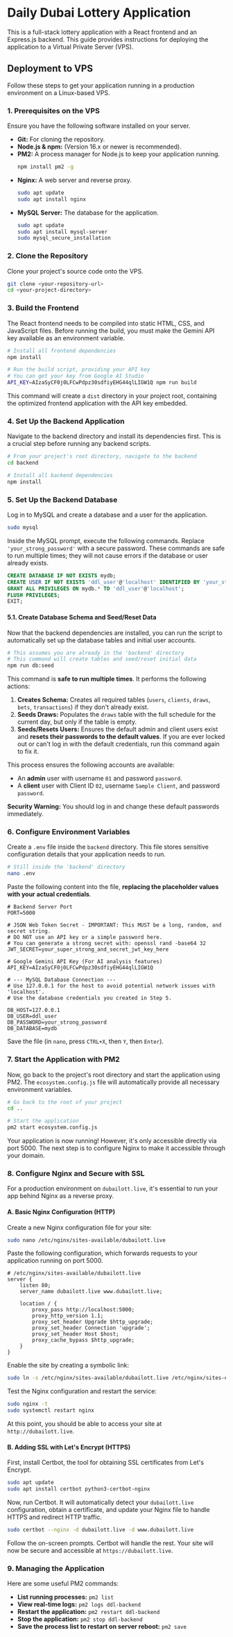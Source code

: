 # Daily Dubai Lottery Application

This is a full-stack lottery application with a React frontend and an Express.js backend. This guide provides instructions for deploying the application to a Virtual Private Server (VPS).

## Deployment to VPS

Follow these steps to get your application running in a production environment on a Linux-based VPS.

### 1. Prerequisites on the VPS

Ensure you have the following software installed on your server.

-   **Git:** For cloning the repository.
-   **Node.js & npm:** (Version 16.x or newer is recommended).
-   **PM2:** A process manager for Node.js to keep your application running.
    ```bash
    npm install pm2 -g
    ```
-   **Nginx:** A web server and reverse proxy.
    ```bash
    sudo apt update
    sudo apt install nginx
    ```
-   **MySQL Server:** The database for the application.
    ```bash
    sudo apt update
    sudo apt install mysql-server
    sudo mysql_secure_installation
    ```

### 2. Clone the Repository

Clone your project's source code onto the VPS.

```bash
git clone <your-repository-url>
cd <your-project-directory>
```

### 3. Build the Frontend

The React frontend needs to be compiled into static HTML, CSS, and JavaScript files. Before running the build, you must make the Gemini API key available as an environment variable.

```bash
# Install all frontend dependencies
npm install

# Run the build script, providing your API key
# You can get your key from Google AI Studio
API_KEY=AIzaSyCF0j0LFCwPdpz30sdfiyEHG44qlLIGW1Q npm run build
```

This command will create a `dist` directory in your project root, containing the optimized frontend application with the API key embedded.

### 4. Set Up the Backend Application

Navigate to the backend directory and install its dependencies first. This is a crucial step before running any backend scripts.

```bash
# From your project's root directory, navigate to the backend
cd backend

# Install all backend dependencies
npm install
```

### 5. Set Up the Backend Database

Log in to MySQL and create a database and a user for the application.

```bash
sudo mysql
```

Inside the MySQL prompt, execute the following commands. Replace `'your_strong_password'` with a secure password. These commands are safe to run multiple times; they will not cause errors if the database or user already exists.

```sql
CREATE DATABASE IF NOT EXISTS mydb;
CREATE USER IF NOT EXISTS 'ddl_user'@'localhost' IDENTIFIED BY 'your_strong_password';
GRANT ALL PRIVILEGES ON mydb.* TO 'ddl_user'@'localhost';
FLUSH PRIVILEGES;
EXIT;
```

#### 5.1. Create Database Schema and Seed/Reset Data

Now that the backend dependencies are installed, you can run the script to automatically set up the database tables and initial user accounts.

```bash
# This assumes you are already in the 'backend' directory
# This command will create tables and seed/reset initial data
npm run db:seed
```

This command is **safe to run multiple times**. It performs the following actions:
1.  **Creates Schema:** Creates all required tables (`users`, `clients`, `draws`, `bets`, `transactions`) if they don't already exist.
2.  **Seeds Draws:** Populates the `draws` table with the full schedule for the current day, but only if the table is empty.
3.  **Seeds/Resets Users:** Ensures the default admin and client users exist and **resets their passwords to the default values**. If you are ever locked out or can't log in with the default credentials, run this command again to fix it.

This process ensures the following accounts are available:
-   An **admin** user with username `01` and password `password`.
-   A **client** user with Client ID `02`, username `Sample Client`, and password `password`.

**Security Warning:** You should log in and change these default passwords immediately.

### 6. Configure Environment Variables

Create a `.env` file inside the `backend` directory. This file stores sensitive configuration details that your application needs to run.

```bash
# Still inside the 'backend' directory
nano .env
```

Paste the following content into the file, **replacing the placeholder values with your actual credentials**.

```env
# Backend Server Port
PORT=5000

# JSON Web Token Secret - IMPORTANT: This MUST be a long, random, and secret string.
# DO NOT use an API key or a simple password here.
# You can generate a strong secret with: openssl rand -base64 32
JWT_SECRET=your_super_strong_and_secret_jwt_key_here

# Google Gemini API Key (For AI analysis features)
API_KEY=AIzaSyCF0j0LFCwPdpz30sdfiyEHG44qlLIGW1Q

# --- MySQL Database Connection ---
# Use 127.0.0.1 for the host to avoid potential network issues with 'localhost'.
# Use the database credentials you created in Step 5.

DB_HOST=127.0.0.1
DB_USER=ddl_user
DB_PASSWORD=your_strong_password
DB_DATABASE=mydb
```

Save the file (in `nano`, press `CTRL+X`, then `Y`, then `Enter`).

### 7. Start the Application with PM2

Now, go back to the project's root directory and start the application using PM2. The `ecosystem.config.js` file will automatically provide all necessary environment variables.

```bash
# Go back to the root of your project
cd ..

# Start the application
pm2 start ecosystem.config.js
```

Your application is now running! However, it's only accessible directly via port 5000. The next step is to configure Nginx to make it accessible through your domain.

### 8. Configure Nginx and Secure with SSL

For a production environment on `dubailott.live`, it's essential to run your app behind Nginx as a reverse proxy.

#### A. Basic Nginx Configuration (HTTP)

Create a new Nginx configuration file for your site:
```bash
sudo nano /etc/nginx/sites-available/dubailott.live
```

Paste the following configuration, which forwards requests to your application running on port 5000.

```nginx
# /etc/nginx/sites-available/dubailott.live
server {
    listen 80;
    server_name dubailott.live www.dubailott.live;

    location / {
        proxy_pass http://localhost:5000;
        proxy_http_version 1.1;
        proxy_set_header Upgrade $http_upgrade;
        proxy_set_header Connection 'upgrade';
        proxy_set_header Host $host;
        proxy_cache_bypass $http_upgrade;
    }
}
```

Enable the site by creating a symbolic link:
```bash
sudo ln -s /etc/nginx/sites-available/dubailott.live /etc/nginx/sites-enabled/
```

Test the Nginx configuration and restart the service:
```bash
sudo nginx -t
sudo systemctl restart nginx
```

At this point, you should be able to access your site at `http://dubailott.live`.

#### B. Adding SSL with Let's Encrypt (HTTPS)

First, install Certbot, the tool for obtaining SSL certificates from Let's Encrypt.
```bash
sudo apt update
sudo apt install certbot python3-certbot-nginx
```

Now, run Certbot. It will automatically detect your `dubailott.live` configuration, obtain a certificate, and update your Nginx file to handle HTTPS and redirect HTTP traffic.

```bash
sudo certbot --nginx -d dubailott.live -d www.dubailott.live
```

Follow the on-screen prompts. Certbot will handle the rest. Your site will now be secure and accessible at `https://dubailott.live`.

### 9. Managing the Application

Here are some useful PM2 commands:

-   **List running processes:** `pm2 list`
-   **View real-time logs:** `pm2 logs ddl-backend`
-   **Restart the application:** `pm2 restart ddl-backend`
-   **Stop the application:** `pm2 stop ddl-backend`
-   **Save the process list to restart on server reboot:** `pm2 save`